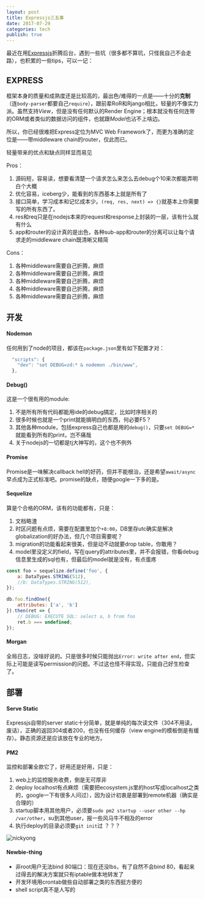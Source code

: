```yaml
---
layout: post
title: Expressjs三五事
date: 2017-07-29
categories: tech
publish: true
---
```


最近在用[Expressjs](https://expressjs.com/)折腾后台，遇到一些坑（很多都不算坑，只怪我自己不会走路），也积累的一些tips，可以一记：

## EXPRESS 

框架本身的质量和成熟度还是比较高的，最出色/难得的一点是——十分的**克制**（连`body-parser`都要自己`require`），跟前辈RoR和Rjango相比，轻量的不像实力派。虽然支持*View*，但是没有任何默认的Render Engine；根本就没有任何连带的ORM或者类似的数据访问的组件，也就跟*Model*也沾不上啥边。

所以，你已经很难把Express定位为MVC Web Framework了，而更为准确的定位是——带middleware chain的router，仅此而已。

轻量带来的优点和缺点同样显而易见

Pros：
1. 源码短，容易读，想要看清楚一个请求怎么来怎么去debug个10来次都能弄明白个大概
2. 优化容易，iceberg少，能看到的东西基本上就是所有了
3. 接口简单，学习成本和记忆成本少。`(req, res, next) => {}`就基本上你需要写的所有东西了。
4. res和req只是在nodejs本来的request和response上封装的一层，该有什么就有什么
5. app和router的设计真的是出色，各种sub-app和router的分离可以让每个请求走的middleware chain既清晰又精简

Cons：
1. 各种middleware需要自己折腾，麻烦
1. 各种middleware需要自己折腾，麻烦
1. 各种middleware需要自己折腾，麻烦
1. 各种middleware需要自己折腾，麻烦
1. 各种middleware需要自己折腾，麻烦

## 开发

#### Nodemon

任何用到了node的项目，都该在`package.json`里有如下配置才对：

``` javascript
  "scripts": {
    "dev": "set DEBUG=zd:* & nodemon ./bin/www",
  },
```

#### Debug()

这是一个很有用的module: 

1. 不是所有所有代码都能用ide的debug搞定，比如时序相关的
1. 很多时候也就是一个print就能搞明白的东西，何必要F5？
1. 其他各种module，包括express自己也都是用的`debug()`，只要`set DEBUG=*`就能看到所有的print，岂不痛哉
1. 关于nodejs的一切都是tj大神写的，这个也不例外

#### Promise

Promise是一味解决callback hell的好药，但并不能根治，还是希望`await/async`早点成为正式标准吧。promise的缺点，随便google一下多的是。

#### Sequelize

算是个合格的ORM，该有的功能都有，只是：

1. 文档略渣
1. 时区问题有点烦，需要在配置里加个`+8:00`，DB里存utc确实是解决globalization的好办法，但几个项目需要呢？
1. migration的功能看起来很美，但是动不动就要drop table，你敢用？
1. model里没定义的field，写在query的attributes里，并不会报错，你看debug信息里生成的sql也有，但最后的model就是没有，有点蛋疼

``` javascript
const foo = sequelize.define('foo', {
    a: DataTypes.STRING(512),
    //b: DataTypes.STRING(512),
});
     
db.foo.findOne({
    attributes: ['a', 'b']
}).then(ret => {
    // DEBUG: EXECUTE SQL: select a, b from foo
    ret.b === undefined;
});
```

#### Morgan

全局日志，没啥好说的。只是很多时候只能抛出`Error: write after end`，但实际上可能是读写permission的问题。不过这也怪不得实现，只能自己好生检查了。

## 部署

#### Serve Static 

Expressjs自带的server static十分简单，就是单纯的每次读文件（304不用读，废话），正确的返回304或者200，也没有任何缓存（view engine的模板倒是有缓存）。静态资源还是应该放在专业的地方。

#### PM2

监控和部署全款它了，好用还是好用，只是：

1. web上的监控服务收费，倒是无可厚非
1. deploy localhost有点麻烦（需要把ecosystem.js里的host写成localhost之类的，google一下有很多人问过），因为设计初衷是部署到remote机器（确实是合理的）
1. startup脚本用其他用户，必须要`sudo pm2 startup --user other --hp /var/other`，su到其他user，报一些风马牛不相及的error
1. 执行deploy的目录必须要`git init`过 ？？？

![nickyong](http://img.mp.itc.cn/upload/20160828/df8db1060c5342af82aeb6a9dc43ca42_th.jpeg)

#### Newbie-thing

- 非root用户无法bind 80端口：现在还没lbs，有了自然不会bind 80，看起来过得去的解决方案就只有iptable做本地转发了
- 开发环境用crontab做些自动部署之类的东西挺方便的
- shell script真不是人写的 